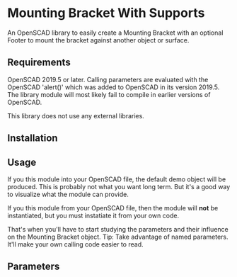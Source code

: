 # Mounting Bracket With Supports

An OpenSCAD library to easily create a Mounting Bracket with an optional Footer to mount the bracket against another object or surface.

## Requirements

OpenSCAD 2019.5 or later.
Calling parameters are evaluated with the OpenSCAD 'alert()' which was added to OpenSCAD in its version 2019.5.
The library module will most likely fail to compile in earlier versions of OpenSCAD.

This library does not use any external libraries.

## Installation

## Usage

If you **<include>** this module into your OpenSCAD file, the default demo object will be produced.
This is probably not what you want long term.
But it's a good way to visualize what the module can provide.

If you **<use>** this module from your OpenSCAD file, then the module will **not** be instantiated,
but you must instatiate it from your own code.

That's when you'll have to start studying the parameters and their influence on the Mounting Bracket object.
Tip: Take advantage of named parameters. It'll make your own calling code easier to read.

## Parameters
